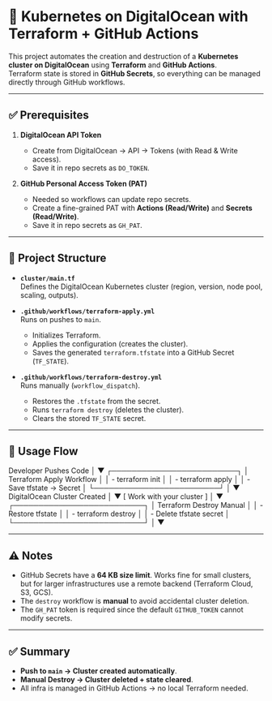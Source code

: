 # 🚀 Kubernetes on DigitalOcean with Terraform + GitHub Actions

This project automates the creation and destruction of a **Kubernetes cluster on DigitalOcean** using **Terraform** and **GitHub Actions**.  
Terraform state is stored in **GitHub Secrets**, so everything can be managed directly through GitHub workflows.

---

## ✅ Prerequisites

1. **DigitalOcean API Token**  
   - Create from DigitalOcean → API → Tokens (with Read & Write access).  
   - Save it in repo secrets as `DO_TOKEN`.  

2. **GitHub Personal Access Token (PAT)**  
   - Needed so workflows can update repo secrets.  
   - Create a fine-grained PAT with **Actions (Read/Write)** and **Secrets (Read/Write)**.  
   - Save it in repo secrets as `GH_PAT`.  

---

## 📂 Project Structure

- **`cluster/main.tf`**  
  Defines the DigitalOcean Kubernetes cluster (region, version, node pool, scaling, outputs).  

- **`.github/workflows/terraform-apply.yml`**  
  Runs on pushes to `main`.  
  - Initializes Terraform.  
  - Applies the configuration (creates the cluster).  
  - Saves the generated `terraform.tfstate` into a GitHub Secret (`TF_STATE`).  

- **`.github/workflows/terraform-destroy.yml`**  
  Runs manually (`workflow_dispatch`).  
  - Restores the `.tfstate` from the secret.  
  - Runs `terraform destroy` (deletes the cluster).  
  - Clears the stored `TF_STATE` secret.  

---

## 🚀 Usage Flow

Developer Pushes Code
│
▼
┌─────────────────────────┐
│ Terraform Apply Workflow │
│ - terraform init │
│ - terraform apply │
│ - Save tfstate → Secret │
└─────────────────────────┘
│
▼
DigitalOcean Cluster Created
│
▼
[ Work with your cluster ]
│
▼
┌──────────────────────────┐
│ Terraform Destroy Manual │
│ - Restore tfstate │
│ - terraform destroy │
│ - Delete tfstate secret │
└──────────────────────────┘
│
▼


---

## ⚠️ Notes

- GitHub Secrets have a **64 KB size limit**. Works fine for small clusters, but for larger infrastructures use a remote backend (Terraform Cloud, S3, GCS).  
- The `destroy` workflow is **manual** to avoid accidental cluster deletion.  
- The `GH_PAT` token is required since the default `GITHUB_TOKEN` cannot modify secrets.  

---

## ✅ Summary

- **Push to `main` → Cluster created automatically**.  
- **Manual Destroy → Cluster deleted + state cleared**.  
- All infra is managed in GitHub Actions → no local Terraform needed.  

